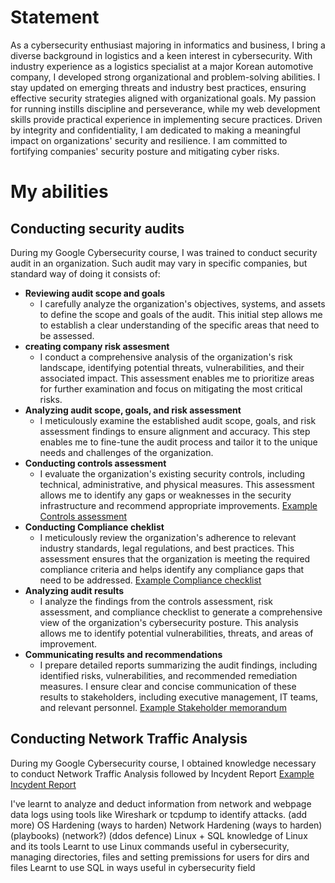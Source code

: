 # Statement
As a cybersecurity enthusiast majoring in informatics and business, I bring a diverse background in logistics and a keen interest in cybersecurity. With industry experience as a logistics specialist at a major Korean automotive company, I developed strong organizational and problem-solving abilities. I stay updated on emerging threats and industry best practices, ensuring effective security strategies aligned with organizational goals. My passion for running instills discipline and perseverance, while my web development skills provide practical experience in implementing secure practices. Driven by integrity and confidentiality, I am dedicated to making a meaningful impact on organizations' security and resilience. I am committed to fortifying companies' security posture and mitigating cyber risks.
# My abilities
## Conducting security audits
During my Google Cybersecurity course, I was trained to conduct security audit in an organization. Such audit may vary in specific companies, but standard way of doing it consists of:
- **Reviewing audit scope and goals**
  - I carefully analyze the organization's objectives, systems, and assets to define the scope and goals of the audit. This initial step allows me to establish a clear understanding of the specific areas that need to be assessed. 
- **creating company risk assesment**
  - I conduct a comprehensive analysis of the organization's risk landscape, identifying potential threats, vulnerabilities, and their associated impact. This assessment enables me to prioritize areas for further examination and focus on mitigating the most critical risks.  
- **Analyzing audit scope, goals, and risk assessment**
  - I meticulously examine the established audit scope, goals, and risk assessment findings to ensure alignment and accuracy. This step enables me to fine-tune the audit process and tailor it to the unique needs and challenges of the organization.
- **Conducting controls assessment**
  - I evaluate the organization's existing security controls, including technical, administrative, and physical measures. This assessment allows me to identify any gaps or weaknesses in the security infrastructure and recommend appropriate improvements. [Example Controls assessment](assets/Controls-assessment.pdf)
- **Conducting Compliance cheklist**
  - I meticulously review the organization's adherence to relevant industry standards, legal regulations, and best practices. This assessment ensures that the organization is meeting the required compliance criteria and helps identify any compliance gaps that need to be addressed. [Example Compliance checklist](assets/Compliance-checklist.pdf)
- **Analyzing audit results**
  - I analyze the findings from the controls assessment, risk assessment, and compliance checklist to generate a comprehensive view of the organization's cybersecurity posture. This analysis allows me to identify potential vulnerabilities, threats, and areas of improvement.
- **Communicating results and recommendations**
  - I prepare detailed reports summarizing the audit findings, including identified risks, vulnerabilities, and recommended remediation measures. I ensure clear and concise communication of these results to stakeholders, including executive management, IT teams, and relevant personnel. [Example Stakeholder memorandum](assets/Stakeholder-memorandum-exemplar.pdf)

## Conducting Network Traffic Analysis
During my Google Cybersecurity course, I obtained knowledge necessary to conduct Network Traffic Analysis followed by Incydent Report
[Example Incydent Report](assets/network-traffic-analysis.pdf)

I've learnt to analyze and deduct information from network and webpage data logs using tools like Wireshark or tcpdump to identify attacks. (add more)
OS Hardening (ways to harden)
Network Hardening (ways to harden)
(playbooks)
(network?)
(ddos defence)
Linux + SQL
knowledge of Linux and its tools
Learnt to use Linux commands useful in cybersecurity, managing directories, files and setting premissions for users for dirs and files
Learnt to use SQL in ways useful in cybersecurity field

